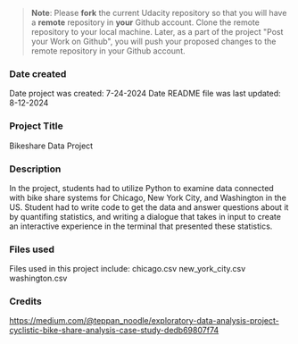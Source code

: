 >**Note**: Please **fork** the current Udacity repository so that you will have a **remote** repository in **your** Github account. Clone the remote repository to your local machine. Later, as a part of the project "Post your Work on Github", you will push your proposed changes to the remote repository in your Github account.

### Date created
Date project was created: 7-24-2024
Date README file was last updated: 8-12-2024

### Project Title
Bikeshare Data Project

### Description
In the project, students had to utilize Python to examine data connected with bike share systems for Chicago, New York City, and Washington in the US. Student had to write code to get the data and answer questions about it by quantifing statistics, and writing a dialogue that takes in input to create an interactive experience in the terminal that presented these statistics.

### Files used
Files used in this project include:
chicago.csv
new_york_city.csv
washington.csv 

### Credits
https://medium.com/@teppan_noodle/exploratory-data-analysis-project-cyclistic-bike-share-analysis-case-study-dedb69807f74

